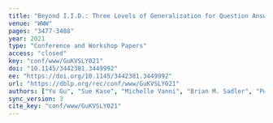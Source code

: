 ```yaml
---
title: "Beyond I.I.D.: Three Levels of Generalization for Question Answering on Knowledge Bases."
venue: "WWW"
pages: "3477-3488"
year: 2021
type: "Conference and Workshop Papers"
access: "closed"
key: "conf/www/GuKVSLY021"
doi: "10.1145/3442381.3449992"
ee: "https://doi.org/10.1145/3442381.3449992"
url: "https://dblp.org/rec/conf/www/GuKVSLY021"
authors: ["Yu Gu", "Sue Kase", "Michelle Vanni", "Brian M. Sadler", "Percy Liang", "Xifeng Yan", "Yu Su"]
sync_version: 3
cite_key: "conf/www/GuKVSLY021"
---
```

